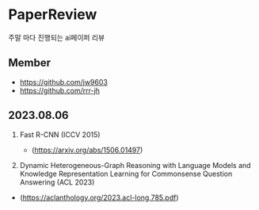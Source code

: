 # PaperReview
주말 마다 진행되는 ai페이퍼 리뷰


## Member
- https://github.com/jw9603
- https://github.com/rrr-jh

  
## 2023.08.06
1. Fast R-CNN (ICCV 2015)
   
   - (https://arxiv.org/abs/1506.01497)
3. Dynamic Heterogeneous-Graph Reasoning with Language Models and
Knowledge Representation Learning for Commonsense Question
Answering (ACL 2023)
  - (https://aclanthology.org/2023.acl-long.785.pdf)
